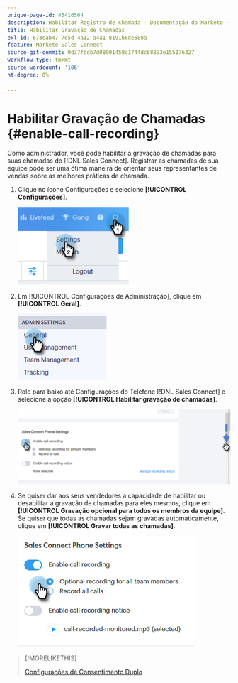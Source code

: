 ```yaml
---
unique-page-id: 45416564
description: Habilitar Registro de Chamada - Documentação do Marketo - Documentação do Produto
title: Habilitar Gravação de Chamadas
exl-id: 673eab47-7e5d-4a12-a4a1-8191b8de588a
feature: Marketo Sales Connect
source-git-commit: 0d37fbdb7d08901458c1744dc68893e155176327
workflow-type: tm+mt
source-wordcount: '106'
ht-degree: 0%

---
```


# Habilitar Gravação de Chamadas {#enable-call-recording}

Como administrador, você pode habilitar a gravação de chamadas para suas chamadas do [!DNL Sales Connect]. Registrar as chamadas de sua equipe pode ser uma ótima maneira de orientar seus representantes de vendas sobre as melhores práticas de chamada.

1. Clique no ícone Configurações e selecione **[!UICONTROL Configurações]**.

   ![](assets/one.png)

1. Em [!UICONTROL Configurações de Administração], clique em **[!UICONTROL Geral]**.

   ![](assets/two.png)

1. Role para baixo até Configurações do Telefone [!DNL Sales Connect] e selecione a opção **[!UICONTROL Habilitar gravação de chamadas]**.

   ![](assets/three.png)

1. Se quiser dar aos seus vendedores a capacidade de habilitar ou desabilitar a gravação de chamadas para eles mesmos, clique em **[!UICONTROL Gravação opcional para todos os membros da equipe]**. Se quiser que todas as chamadas sejam gravadas automaticamente, clique em **[!UICONTROL Gravar todas as chamadas]**.

   ![](assets/four.png)

>[!MORELIKETHIS]
>
>[Configurações de Consentimento Duplo](/help/marketo/product-docs/marketo-sales-connect/phone/two-party-consent-settings.md)
